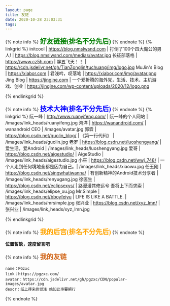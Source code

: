 ```yaml
---
layout: page
title: 友链
date: 2020-10-28 23:03:31
tags: 
---
```


{% note info %}
<font style="font-family:verdana;font-size:150%;color:green;font-weight:bold">好友链接(排名不分先后)</font>
{% endnote %}
{% linkgrid %}
initcool | https://blog.nmslwsnd.com | 打倒了100个四大魔公的男人! | https://blog.nmslwsnd.com/medias/avatar.jpg
长征部落格 |  https://www.cz5h.com | 胖五飞天！！ | https://cdn.jsdelivr.net/gh/TianZonglin/tuchuang/img/logo.jpg
MuJin's Blog | https://xiabor.com | 君浅吟，叹落笔 | https://xiabor.com/img/avatar.png
Jing Blog | https://jingine.com | 一个爱折腾的海外党，生活、技术、主机游戏、创业 | https://jingine.com/wp-content/uploads/2020/12/logo.png

{% endlinkgrid %}


{% note info %}
<font style="font-family:verdana;font-size:150%;color:blue;font-weight:bold">技术大神(排名不分先后)</font>
{% endnote %}
{% linkgrid %}
阮一峰 | http://www.ruanyifeng.com/ | 阮一峰的个人网站 | /images/link_heads/ruanyifeng.jpg
鸿洋 | https://wanandroid.com/ | wanandroid CEO  | /images/avatar.jpg
郭霖 | https://blog.csdn.net/guolin_blog/ | 《第一行代码》 | /images/link_heads/guolin.jpg
老罗 | https://blog.csdn.net/luoshengyang/ | 爱生活，爱Android | /images/link_heads/luoshengyang.jpg
爱哥 | https://blog.csdn.net/aigestudio/ | AigeStudio | /images/link_heads/aigestudio.jpg
小巫 | https://blog.csdn.net/wwj_748/ | 一个人走到任何境地全都是因为自己。| /images/link_heads/xiaowu.jpg
任玉刚 | https://blog.csdn.net/singwhatiwanna/ | 有创新精神的Android技术分享者 | /images/link_heads/renyugang.jpg
徐医生 | https://blog.csdn.net/eclipsexys/ | 路漫漫其修远兮 吾将上下而求索 | /images/link_heads/elipse_xu.jpg
Mr.Simple | https://blog.csdn.net/bboyfeiyu | LIFE IS LIKE A BATTLE. | /images/link_heads/mrsimple.jpg
张兴业 | https://blog.csdn.net/xyz_lmn/ | 张兴业 | /images/link_heads/xyz_lmn.jpg

{% endlinkgrid %}


{% note info %}
<font style="font-family:verdana;font-size:150%;color:orange;font-weight:bold">我的后宫(排名不分先后)</font>
{% endnote %}

**位置暂缺，速度留言吧**


{% note info %}
<font style="font-family:verdana;font-size:150%;color:Chocolate;font-weight:bold">我的友链</font>
```
name：PGzxc
link：https://pgzxc.com/
avatar：https://cdn.jsdelivr.net/gh/pgzxc/CDN/popular-images/avatar.jpg
descr：纸上得来终觉浅 绝知此事要躬行
```
{% endnote %}